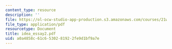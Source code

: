 ```yaml
---
content_type: resource
description: ''
file: https://ol-ocw-studio-app-production.s3.amazonaws.com/courses/21w-730-2-the-creative-spark-fall-2004/a0a4858c61c6530281922fe9d1bf9a7e_idea_essay2.pdf
file_type: application/pdf
resourcetype: Document
title: idea_essay2.pdf
uid: a0a4858c-61c6-5302-8192-2fe9d1bf9a7e
---
```

